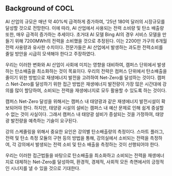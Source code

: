 ## Background of COCL
AI 산업의 규모은 매년 약 40%씩 급격하게 증가하여, '25년 180억 달러의 시장규모를 달성할 것으로 전망한다. 이에 따라, AI 산업에서 사용되는 전력 소비량 및 탄소 배출량 또한, 매우 급격히 증가하는 추세이다. 초거대 AI 모델 Bing AI의 경우 서비스 모델을 만들기 위해 7200MWh의 전력을 소비했을 것으로 추정된다. 이는 2200만 가구의 6개월 전력 사용량과 유사한 수치이다. 전문가들은 AI 산업에서 발생하는 과도한 전력소비를 줄일 방안을 시급히 모색해야 한다고 주장하였다.

우리는 이러한 변화와 AI 산업이 사회에 미치는 영향을 대비하여, 캠퍼스 단위에서 발생하는 탄소배출을 최소화하는 것이 목표이다. 우리의 전략은 컴퍼스 단위에서 탄소배출을 줄이기 위한 방법으로 재생에너지 발전을 고려하여 Net-Zero를 달성하는 것이다. 캠퍼스 Net-Zero를 달성하기 위한 접근 방법은 재생에너지 발전량이 가장 많은 시간대에 강의를 많이 할당하여, 소비되는 전력을 재생에너지로 모두 활용할 수 있도록 하는 것이다.

캠퍼스 Net-Zero 달성을 위해서는 캠퍼스 내 태양광과 같은 재생에너지 발전시설이 확보되어야 한다. 하지만, 태양광 시설의 설비는 캠퍼스 내 예산 문제로 인해 쉽게 증설할 수 없는 것이 사실이다. 그래서 캠퍼스 내 태양광 설비가 증설되는 것을 가정하여, 태양광 발전량을 예측하는 기술이 요구된다. 

강의 스케줄링을 위해서 중요한 요인은 강의별 탄소배출량의 측정이다. 스마트 플러그, 전력 및 탄소 측정 모듈의 구현 등의 방법을 통해, 강의실에서 소비되는 전력을 측정하여, 각 강의에서 발생되는 전력 소비 및 탄소 배출을 측정하는 것이 선행되어야 한다.

우리는 이러한 접근법들을 바탕으로 탄소배출을 최소화하고 소비되는 전력을 재생에너지로 대체하는 Net-Zero를 달성하여, 환경적, 경제적, 사회적 모든 측면에서의 긍정적인 시너지를 낼 수 있을 것으로 기대한다. 

